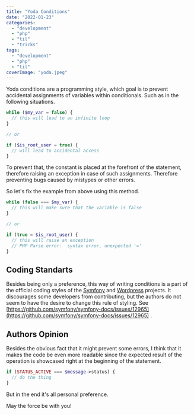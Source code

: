```yaml
---
title: "Yoda Conditions"
date: "2022-01-23"
categories: 
  - "development"
  - "php"
  - "til"
  - "tricks"
tags: 
  - "development"
  - "php"
  - "til"
coverImage: "yoda.jpeg"
---
```


Yoda conditions are a programming style, which goal is to prevent accidental assignments of variables within conditionals. Such as in the following situations.

```php
while ($my_var = false) {
  // this will lead to an infinite loop
}

// or

if ($is_root_user = true) {
  // will lead to accidental access
}
```

To prevent that, the constant is placed at the forefront of the statement, therefore raising an exception in case of such assignments. Therefore preventing bugs caused by mistypes or other errors.

So let's fix the example from above using this method.

```php
while (false === $my_var) {
  // this will make sure that the variable is false
}

// or

if (true = $is_root_user) {
  // this will raise an exception
  // PHP Parse error:  syntax error, unexpected '='
}
```

## Coding Standarts

Besides being only a preference, this way of writing conditions is a part of the official coding styles of the [Symfony](https://symfony.com/doc/current/contributing/code/standards.html#structure) and [Wordpress](https://developer.wordpress.org/coding-standards/wordpress-coding-standards/php/#yoda-conditions) projects. It discourages some developers from contributing, but the authors do not seem to have the desire to change this rule of styling. See [https://github.com/symfony/symfony-docs/issues/12965](https://github.com/symfony/symfony-docs/issues/12965) .

## Authors Opinion

Besides the obvious fact that it might prevent some errors, I think that it makes the code be even more readable since the expected result of the operation is showcased right at the beginning of the statement.

```php
if (STATUS_ACTIVE === $message->status) {
  // do the thing
}
```

But in the end it's all personal preference.

May the force be with you!
